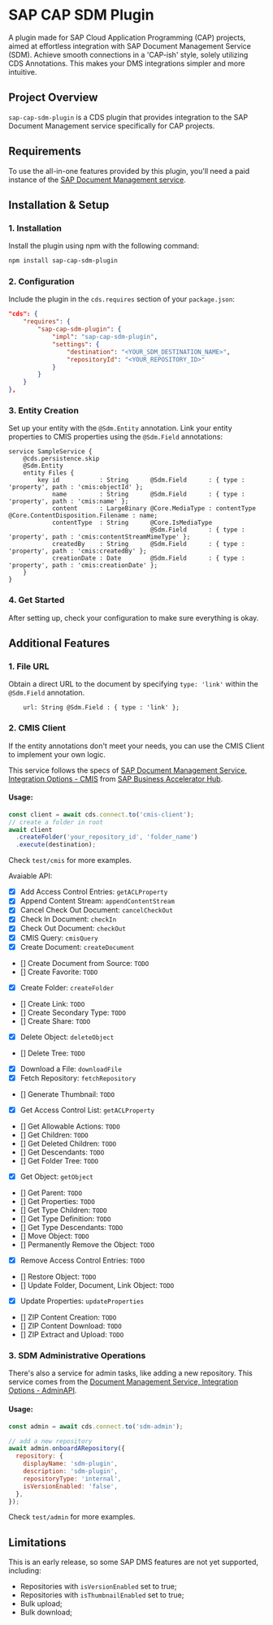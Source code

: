 # SAP CAP SDM Plugin

A plugin made for SAP Cloud Application Programming (CAP) projects, aimed at effortless integration with SAP Document Management Service (SDM). Achieve smooth connections in a 'CAP-ish' style, solely utilizing CDS Annotations. This makes your DMS integrations simpler and more intuitive.

## Project Overview

`sap-cap-sdm-plugin` is a CDS plugin that provides integration to the SAP Document Management service specifically for CAP projects.

## Requirements

To use the all-in-one features provided by this plugin, you'll need a paid instance of the [SAP Document Management service](https://help.sap.com/docs/document-management-service?locale=en-US).

## Installation & Setup

### 1. Installation

Install the plugin using npm with the following command:

```bash
npm install sap-cap-sdm-plugin
```

### 2. Configuration

Include the plugin in the `cds.requires` section of your `package.json`:

```json
"cds": {
    "requires": {
        "sap-cap-sdm-plugin": {
            "impl": "sap-cap-sdm-plugin",
            "settings": {
                "destination": "<YOUR_SDM_DESTINATION_NAME>",
                "repositoryId": "<YOUR_REPOSITORY_ID>"
            }
        }
    }
},
```

### 3. Entity Creation

Set up your entity with the `@Sdm.Entity` annotation. Link your entity properties to CMIS properties using the `@Sdm.Field` annotations:

```cds
service SampleService {
    @cds.persistence.skip
    @Sdm.Entity
    entity Files {
        key id           : String      @Sdm.Field      : { type : 'property', path : 'cmis:objectId' };
            name         : String      @Sdm.Field      : { type : 'property', path : 'cmis:name' };
            content      : LargeBinary @Core.MediaType : contentType  @Core.ContentDisposition.Filename : name;
            contentType  : String      @Core.IsMediaType
                                       @Sdm.Field      : { type : 'property', path : 'cmis:contentStreamMimeType' };
            createdBy    : String      @Sdm.Field      : { type : 'property', path : 'cmis:createdBy' };
            creationDate : Date        @Sdm.Field      : { type : 'property', path : 'cmis:creationDate' };
    }
}
```

### 4. Get Started

After setting up, check your configuration to make sure everything is okay.

## Additional Features

### 1. File URL

Obtain a direct URL to the document by specifying `type: 'link'` within the `@Sdm.Field` annotation.

```cds
    url: String @Sdm.Field : { type : 'link' };
```

### 2. CMIS Client

If the entity annotations don't meet your needs, you can use the CMIS Client to implement your own logic.

This service follows the specs of [SAP Document Management Service, Integration Options - CMIS](https://api.sap.com//package/SAPDocumentManagementServiceIntegrationOptionCMISAPI/rest) from [SAP Business Accelerator Hub](https://api.sap.com/).

#### Usage:

```javascript
const client = await cds.connect.to('cmis-client');
// create a folder in root
await client
  .createFolder('your_repository_id', 'folder_name')
  .execute(destination);
```

Check `test/cmis` for more examples.

Avaiable API:
 - [x] Add Access Control Entries: `getACLProperty`
 - [x] Append Content Stream: `appendContentStream`
 - [x] Cancel Check Out Document: `cancelCheckOut`
 - [x] Check In Document: `checkIn`
 - [x] Check Out Document: `checkOut`
 - [x] CMIS Query: `cmisQuery`
 - [x] Create Document: `createDocument`
 - [] Create Document from Source: `TODO`
 - [] Create Favorite: `TODO`
 - [X] Create Folder: `createFolder`
 - [] Create Link: `TODO`
 - [] Create Secondary Type: `TODO`
 - [] Create Share: `TODO`
 - [X] Delete Object: `deleteObject`
 - [] Delete Tree: `TODO`
 - [X] Download a File: `downloadFile`
 - [X] Fetch Repository: `fetchRepository`
 - [] Generate Thumbnail: `TODO`
 - [X] Get Access Control List: `getACLProperty`
 - [] Get Allowable Actions: `TODO`
 - [] Get Children: `TODO`
 - [] Get Deleted Children: `TODO`
 - [] Get Descendants: `TODO`
 - [] Get Folder Tree: `TODO`
 - [X] Get Object: `getObject`
 - [] Get Parent: `TODO`
 - [] Get Properties: `TODO`
 - [] Get Type Children: `TODO`
 - [] Get Type Definition: `TODO`
 - [] Get Type Descendants: `TODO`
 - [] Move Object: `TODO`
 - [] Permanently Remove the Object: `TODO`
 - [X] Remove Access Control Entries: `TODO`
 - [] Restore Object: `TODO`
 - [] Update Folder, Document, Link Object: `TODO`
 - [X] Update Properties: `updateProperties`
 - [] ZIP Content Creation: `TODO`
 - [] ZIP Content Download: `TODO`
 - [] ZIP Extract and Upload: `TODO`

### 3. SDM Administrative Operations

There's also a service for admin tasks, like adding a new repository. This service comes from the [Document Management Service, Integration Options - AdminAPI](https://api.sap.com/api/AdminAPI/overview).

#### Usage:

```javascript
const admin = await cds.connect.to('sdm-admin');

// add a new repository
await admin.onboardARepository({
  repository: {
    displayName: 'sdm-plugin',
    description: 'sdm-plugin',
    repositoryType: 'internal',
    isVersionEnabled: 'false',
  },
});
```

Check `test/admin` for more examples.

## Limitations

This is an early release, so some SAP DMS features are not yet supported, including:

- Repositories with `isVersionEnabled` set to true;
- Repositories with `isThumbnailEnabled` set to true;
- Bulk upload;
- Bulk download;
